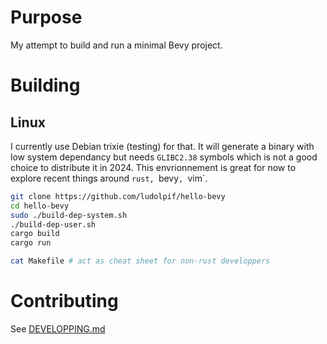 # Purpose
My attempt to build and run a minimal Bevy project.

# Building
## Linux
I currently use Debian trixie (testing) for that. It will generate a binary with low system dependancy but needs `GLIBC2.38` symbols which is not a good choice to distribute it in 2024. This envrionnement is great for now to explore recent things around `rust, `bevy`, `vim`.
```sh
git clone https://github.com/ludolpif/hello-bevy
cd hello-bevy
sudo ./build-dep-system.sh
./build-dep-user.sh
cargo build
cargo run

cat Makefile # act as cheat sheet for non-rust developpers
```
# Contributing
See [DEVELOPPING.md](DEVELOPPING.md)
